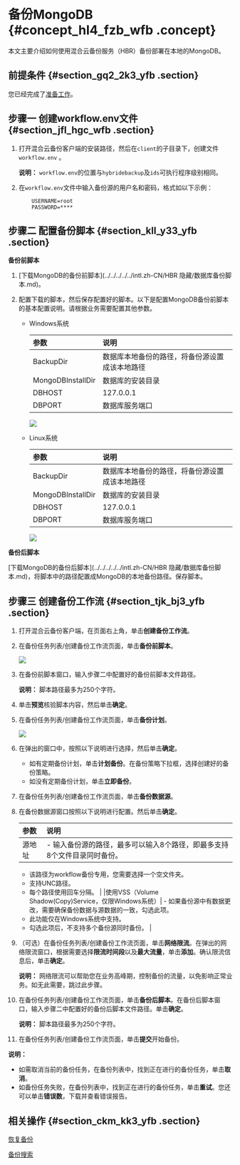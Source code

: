 # 备份MongoDB {#concept_hl4_fzb_wfb .concept}

本文主要介绍如何使用混合云备份服务（HBR）备份部署在本地的MongoDB。

## 前提条件 {#section_gq2_2k3_yfb .section}

您已经完成了[准备工作](intl.zh-CN/本地备份教程/基于workflow的备份/准备工作.md)。

## 步骤一 创建workflow.env文件 {#section_jfl_hgc_wfb .section}

1.  打开混合云备份客户端的安装路径，然后在`client`的子目录下，创建文件`workflow.env` 。

    **说明：** `workflow.env`的位置与`hybridebackup`及`ids`可执行程序级别相同。

2.  在`workflow.env`文件中输入备份源的用户名和密码，格式如以下示例：

    ```
    	USERNAME=root
    	PASSWORD=****
    ```


## 步骤二 配置备份脚本 {#section_kll_y33_yfb .section}

**备份前脚本**

1.  [下载MongoDB的备份前脚本](../../../../../intl.zh-CN/HBR 隐藏/数据库备份脚本.md)。

2.  配置下载的脚本，然后保存配置好的脚本。以下是配置MongoDB备份前脚本的基本配置说明。请根据业务需要配置其他参数。

    -   Windows系统

        |参数|说明|
        |:-|:-|
        |BackupDir|数据库本地备份的路径，将备份源设置成该本地路径|
        |MongoDBInstallDir|数据库的安装目录|
        |DBHOST|127.0.0.1|
        |DBPORT|数据库服务端口|

        ![](http://static-aliyun-doc.oss-cn-hangzhou.aliyuncs.com/assets/img/64702/155263563332662_zh-CN.png)

    -   Linux系统

        |参数|说明|
        |:-|:-|
        |BackupDir|数据库本地备份的路径，将备份源设置成该本地路径|
        |MongoDBInstallDir|数据库的安装目录|
        |DBHOST|127.0.0.1|
        |DBPORT|数据库服务端口|

        ![](http://static-aliyun-doc.oss-cn-hangzhou.aliyuncs.com/assets/img/64700/155263563332647_zh-CN.png)


**备份后脚本**

[下载MongoDB的备份后脚本](../../../../../intl.zh-CN/HBR 隐藏/数据库备份脚本.md)，将脚本中的路径配置成MongoDB的本地备份路径。保存脚本。

## 步骤三 创建备份工作流 {#section_tjk_bj3_yfb .section}

1.  打开混合云备份客户端，在页面右上角，单击**创建备份工作流**。

2.  在备份任务列表/创建备份工作流页面，单击**备份前脚本**。

    ![](http://static-aliyun-doc.oss-cn-hangzhou.aliyuncs.com/assets/img/64539/155263563332506_zh-CN.png)

3.  在备份前脚本窗口，输入步骤二中配置好的备份前脚本文件路径。

    **说明：** 脚本路径最多为250个字符。

4.  单击**预览**核验脚本内容，然后单击**确定**。

5.  在备份任务列表/创建备份工作流页面，单击**备份计划**。

    ![](http://static-aliyun-doc.oss-cn-hangzhou.aliyuncs.com/assets/img/64539/155263563332522_zh-CN.png)

6.  在弹出的窗口中，按照以下说明进行选择，然后单击**确定**。

    -   如有定期备份计划，单击**计划备份**。在备份策略下拉框，选择创建好的备份策略。
    -   如没有定期备份计划，单击**立即备份**。
7.  在备份任务列表/创建备份工作流页面，单击**备份数据源**。

8.  在备份数据源窗口按照以下说明进行配置。然后单击**确定**。

    |参数|说明|
    |:-|:-|
    |源地址|     -   输入备份源的路径，最多可以输入8个路径，即最多支持8个文件目录同时备份。
    -   该路径为workflow备份专用，您需要选择一个空文件夹。
    -   支持UNC路径。
    -   每个路径使用回车分隔。
 |
    |使用VSS（Volume Shadow\(Copy\)Service，仅限Windows系统）|     -   如果备份源中有数据更改，需要确保备份数据与源数据的一致，勾选此项。
    -   此功能仅在Windows系统中支持。
    -   勾选此项后，不支持多个备份源同时备份。
 |

9.  （可选）在备份任务列表/创建备份工作流页面，单击**网络限流**。在弹出的网络限流窗口，根据需要选择**限流时间段**以及**最大流量**，单击**添加**。确认限流信息后，单击**确定**。

    **说明：** 网络限流可以帮助您在业务高峰期，控制备份的流量，以免影响正常业务。如无此需要，跳过此步骤。

10. 在备份任务列表/创建备份工作流页面，单击**备份后脚本**。在备份后脚本窗口，输入步骤二中配置好的备份后脚本文件路径。单击**确定**。

    **说明：** 脚本路径最多为250个字符。

11. 在备份任务列表/创建备份工作流页面，单击**提交**开始备份。


**说明：** 

-   如需取消当前的备份任务，在备份列表中，找到正在进行的备份任务，单击**取消**。
-   如备份任务失败，在备份列表中，找到正在进行的备份任务，单击**重试**。您还可以单击**错误数**，下载并查看错误报告。

## 相关操作 {#section_ckm_kk3_yfb .section}

[恢复备份](intl.zh-CN/本地备份教程/基于workflow的备份/恢复备份.md)

[备份搜索](intl.zh-CN/本地备份教程/基于workflow的备份/备份搜索.md)

